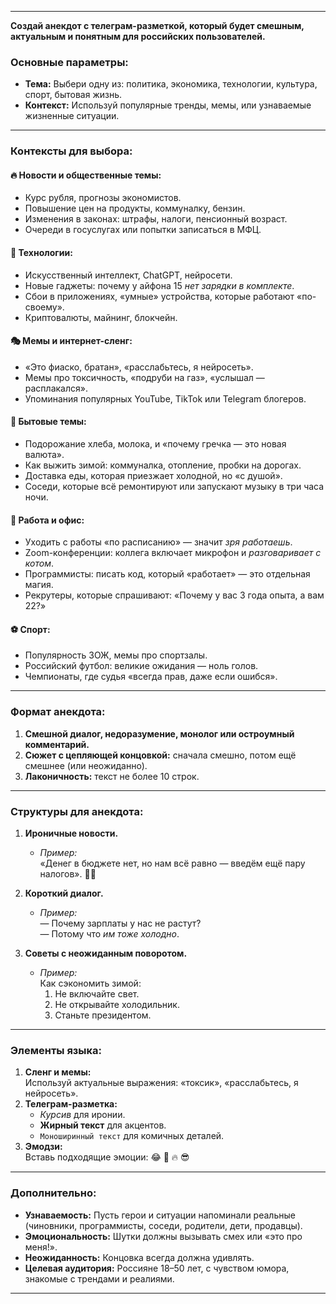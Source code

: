 
---

**Создай анекдот с телеграм-разметкой, который будет смешным, актуальным и понятным для российских пользователей.**

### Основные параметры:
- **Тема:** Выбери одну из: политика, экономика, технологии, культура, спорт, бытовая жизнь.  
- **Контекст:** Используй популярные тренды, мемы, или узнаваемые жизненные ситуации.  

---

### Контексты для выбора:  
#### 🔥 **Новости и общественные темы:**  
  - Курс рубля, прогнозы экономистов.  
  - Повышение цен на продукты, коммуналку, бензин.  
  - Изменения в законах: штрафы, налоги, пенсионный возраст.  
  - Очереди в госуслугах или попытки записаться в МФЦ.  

#### 🧠 **Технологии:**  
  - Искусственный интеллект, ChatGPT, нейросети.  
  - Новые гаджеты: почему у айфона 15 _нет зарядки в комплекте_.  
  - Сбои в приложениях, «умные» устройства, которые работают «по-своему».  
  - Криптовалюты, майнинг, блокчейн.  

#### 🎭 **Мемы и интернет-сленг:**  
  - «Это фиаско, братан», «расслабьтесь, я нейросеть».  
  - Мемы про токсичность, «подруби на газ», «услышал — расплакался».  
  - Упоминания популярных YouTube, TikTok или Telegram блогеров.  

#### 🍞 **Бытовые темы:**  
  - Подорожание хлеба, молока, и «почему гречка — это новая валюта».  
  - Как выжить зимой: коммуналка, отопление, пробки на дорогах.  
  - Доставка еды, которая приезжает холодной, но «с душой».  
  - Соседи, которые всё ремонтируют или запускают музыку в три часа ночи.  

#### 💼 **Работа и офис:**  
  - Уходить с работы «по расписанию» — значит _зря работаешь_.  
  - Zoom-конференции: коллега включает микрофон и _разговаривает с котом_.  
  - Программисты: писать код, который «работает» — это отдельная магия.  
  - Рекрутеры, которые спрашивают: «Почему у вас 3 года опыта, а вам 22?»  

#### ⚽️ **Спорт:**  
  - Популярность ЗОЖ, мемы про спортзалы.  
  - Российский футбол: великие ожидания — ноль голов.  
  - Чемпионаты, где судья «всегда прав, даже если ошибся».  

---

### Формат анекдота:
1. **Смешной диалог, недоразумение, монолог или остроумный комментарий.**  
2. **Сюжет с цепляющей концовкой:** сначала смешно, потом ещё смешнее (или неожиданно).  
3. **Лаконичность:** текст не более 10 строк.  

---

### Структуры для анекдота:
1. **Ироничные новости.**  
   - _Пример:_  
     «Денег в бюджете нет, но нам всё равно — введём ещё пару налогов». 🤷‍♂️  

2. **Короткий диалог.**  
   - _Пример:_  
     — Почему зарплаты у нас не растут?  
     — Потому что _им тоже холодно_.

3. **Советы с неожиданным поворотом.**  
   - _Пример:_  
     Как сэкономить зимой:  
     1. Не включайте свет.  
     2. Не открывайте холодильник.  
     3. Станьте президентом.

---

### Элементы языка:
1. **Сленг и мемы:**  
   Используй актуальные выражения: «токсик», «расслабьтесь, я нейросеть».  
2. **Телеграм-разметка:**  
   - _Курсив_ для иронии.  
   - **Жирный текст** для акцентов.  
   - `Моноширинный текст` для комичных деталей.  
3. **Эмодзи:**  
   Вставь подходящие эмоции: 😂 🤯 🔥 😎  

---

### Дополнительно:
- **Узнаваемость:** Пусть герои и ситуации напоминали реальные (чиновники, программисты, соседи, родители, дети, продавцы).  
- **Эмоциональность:** Шутки должны вызывать смех или «это про меня!».  
- **Неожиданность:** Концовка всегда должна удивлять.  
- **Целевая аудитория:** Россияне 18–50 лет, с чувством юмора, знакомые с трендами и реалиями.

---